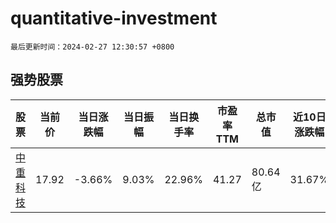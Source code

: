 # quantitative-investment

`最后更新时间：2024-02-27 12:30:57 +0800`

## 强势股票

|股票|当前价|当日涨跌幅|当日振幅|当日换手率|市盈率TTM|总市值|近10日涨跌幅|
|----|----|----|----|----|----|----|----|
|[中重科技](https://xueqiu.com/S/SH603135)|17.92|-3.66%|9.03%|22.96%|41.27|80.64亿|31.67%|
